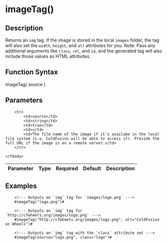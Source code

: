 # imageTag()

## Description
Returns an `img` tag. If the image is stored in the local `images` folder, the tag will also set the `width`, `height`, and `alt` attributes for you. Note: Pass any additional arguments like `class`, `rel`, and `id`, and the generated tag will also include those values as HTML attributes.

## Function Syntax
imageTag( source )


## Parameters
<table>
	<thead>
		<tr>
			<th>Parameter</th>
			<th>Type</th>
			<th>Required</th>
			<th>Default</th>
			<th>Description</th>
		</tr>
	</thead>
	<tbody>
		
		<tr>
			<td>source</td>
			<td>string</td>
			<td>true</td>
			<td></td>
			<td>The file name of the image if it's availabe in the local file system (i.e. ColdFusion will be able to access it). Provide the full URL if the image is on a remote server.</td>
		</tr>
		
	</tbody>
</table>


## Examples
	
		<!--- Outputs an `img` tag for `images/logo.png` --->
		#imageTag("logo.png")#
		
		<!--- Outputs an `img` tag for `http://cfwheels.org/images/logo.png` --->
		#imageTag("http://cfwheels.org/images/logo.png", alt="ColdFusion on Wheels")#
		
		<!--- Outputs an `img` tag with the `class` attribute set --->
		#imageTag(source="logo.png", class="logo")#
